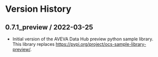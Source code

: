 # Version History

## 0.7.1_preview / 2022-03-25

- Initial version of the AVEVA Data Hub preview python sample library. This library replaces https://pypi.org/project/ocs-sample-library-preview/.